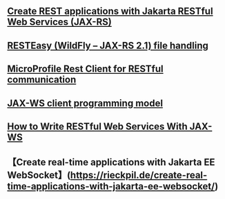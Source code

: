 ##



## [Create REST applications with Jakarta RESTful Web Services (JAX-RS)](https://rieckpil.de/whatis-jakarta-restful-web-services-jax-rs/)<br>
## [RESTEasy (WildFly – JAX-RS 2.1) file handling](https://rieckpil.de/howto-resteasy-wildfly-jax-rs-2-1-file-up-and-downloading/)<br>

## [MicroProfile Rest Client for RESTful communication](https://rieckpil.de/howto-microprofile-rest-client-for-restful-communication/)<br>

## [JAX-WS client programming model](https://www.ibm.com/support/knowledgecenter/en/SSEQTP_9.0.5/com.ibm.websphere.base.doc/ae/cwbs_jaxwsclients.html)<br>

## [How to Write RESTful Web Services With JAX-WS](https://www.edureka.co/blog/how-to-write-restful-web-services-with-jax-ws/)<br>





## 【Create real-time applications with Jakarta EE WebSocket】(https://rieckpil.de/create-real-time-applications-with-jakarta-ee-websocket/)<br>

